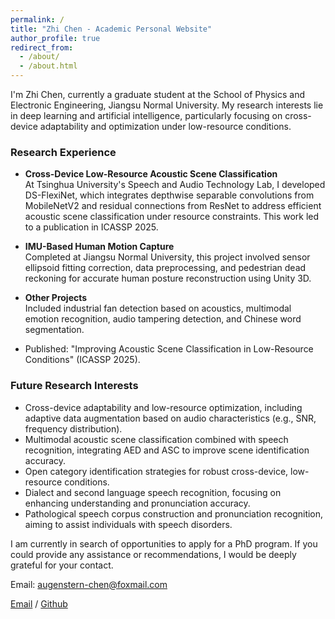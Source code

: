 ```yaml
---
permalink: /
title: "Zhi Chen - Academic Personal Website"
author_profile: true
redirect_from: 
  - /about/
  - /about.html
---
```


I'm Zhi Chen, currently a graduate student at the School of Physics and Electronic Engineering, Jiangsu Normal University. My research interests lie in deep learning and artificial intelligence, particularly focusing on cross-device adaptability and optimization under low-resource conditions.

### Research Experience

- **Cross-Device Low-Resource Acoustic Scene Classification**  
  At Tsinghua University's Speech and Audio Technology Lab, I developed DS-FlexiNet, which integrates depthwise separable convolutions from MobileNetV2 and residual connections from ResNet to address efficient acoustic scene classification under resource constraints. This work led to a publication in ICASSP 2025.

- **IMU-Based Human Motion Capture**  
  Completed at Jiangsu Normal University, this project involved sensor ellipsoid fitting correction, data preprocessing, and pedestrian dead reckoning for accurate human posture reconstruction using Unity 3D.

- **Other Projects**  
  Included industrial fan detection based on acoustics, multimodal emotion recognition, audio tampering detection, and Chinese word segmentation.

- Published: "Improving Acoustic Scene Classification in Low-Resource Conditions" (ICASSP 2025).

### Future Research Interests
- Cross-device adaptability and low-resource optimization, including adaptive data augmentation based on audio characteristics (e.g., SNR, frequency distribution).
- Multimodal acoustic scene classification combined with speech recognition, integrating AED and ASC to improve scene identification accuracy.
- Open category identification strategies for robust cross-device, low-resource conditions.
- Dialect and second language speech recognition, focusing on enhancing understanding and pronunciation accuracy.
- Pathological speech corpus construction and pronunciation recognition, aiming to assist individuals with speech disorders.

I am currently in search of opportunities to apply for a PhD program. If you could provide any assistance or recommendations, I would be deeply grateful for your contact.

Email: augenstern-chen@foxmail.com


[Email](augenstern-chen@foxmail.com) / [Github](https://github.com/Augenstern1120)

